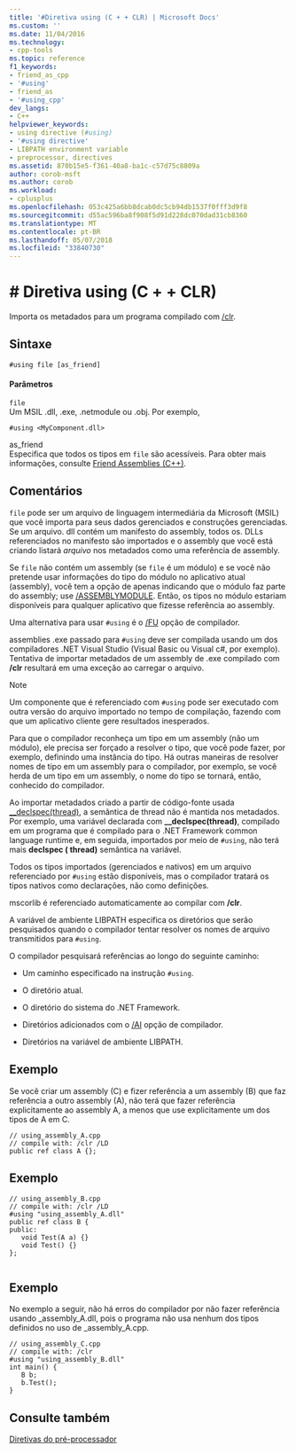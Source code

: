 ```yaml
---
title: '#Diretiva using (C + + CLR) | Microsoft Docs'
ms.custom: ''
ms.date: 11/04/2016
ms.technology:
- cpp-tools
ms.topic: reference
f1_keywords:
- friend_as_cpp
- '#using'
- friend_as
- '#using_cpp'
dev_langs:
- C++
helpviewer_keywords:
- using directive (#using)
- '#using directive'
- LIBPATH environment variable
- preprocessor, directives
ms.assetid: 870b15e5-f361-40a8-ba1c-c57d75c8809a
author: corob-msft
ms.author: corob
ms.workload:
- cplusplus
ms.openlocfilehash: 053c425a6bb8dcab0dc5cb94db1537f0fff3d9f8
ms.sourcegitcommit: d55ac596ba8f908f5d91d228dc070dad31cb8360
ms.translationtype: MT
ms.contentlocale: pt-BR
ms.lasthandoff: 05/07/2018
ms.locfileid: "33840730"
---
```

# <a name="using-directive-cclr"></a># Diretiva using (C + + CLR)
Importa os metadados para um programa compilado com [/clr](../build/reference/clr-common-language-runtime-compilation.md).  
  
## <a name="syntax"></a>Sintaxe  
  
```  
#using file [as_friend]  
```  
  
#### <a name="parameters"></a>Parâmetros  
 `file`  
 Um MSIL .dll, .exe, .netmodule ou .obj. Por exemplo,  
  
 `#using <MyComponent.dll>`  
  
 as_friend  
 Especifica que todos os tipos em `file` são acessíveis.  Para obter mais informações, consulte [Friend Assemblies (C++)](../dotnet/friend-assemblies-cpp.md).  
  
## <a name="remarks"></a>Comentários  
 `file` pode ser um arquivo de linguagem intermediária da Microsoft (MSIL) que você importa para seus dados gerenciados e construções gerenciadas. Se um arquivo. dll contém um manifesto do assembly, todos os. DLLs referenciados no manifesto são importados e o assembly que você está criando listará *arquivo* nos metadados como uma referência de assembly.  
  
 Se `file` não contém um assembly (se `file` é um módulo) e se você não pretende usar informações do tipo do módulo no aplicativo atual (assembly), você tem a opção de apenas indicando que o módulo faz parte do assembly; use [/ASSEMBLYMODULE](../build/reference/assemblymodule-add-a-msil-module-to-the-assembly.md). Então, os tipos no módulo estariam disponíveis para qualquer aplicativo que fizesse referência ao assembly.  
  
 Uma alternativa para usar `#using` é o [/FU](../build/reference/fu-name-forced-hash-using-file.md) opção de compilador.  
  
 assemblies .exe passado para `#using` deve ser compilada usando um dos compiladores .NET Visual Studio (Visual Basic ou Visual c#, por exemplo).  Tentativa de importar metadados de um assembly de .exe compilado com **/clr** resultará em uma exceção ao carregar o arquivo.  
  
> [!NOTE]
>  Um componente que é referenciado com `#using` pode ser executado com outra versão do arquivo importado no tempo de compilação, fazendo com que um aplicativo cliente gere resultados inesperados.  
  
 Para que o compilador reconheça um tipo em um assembly (não um módulo), ele precisa ser forçado a resolver o tipo, que você pode fazer, por exemplo, definindo uma instância do tipo. Há outras maneiras de resolver nomes de tipo em um assembly para o compilador, por exemplo, se você herda de um tipo em um assembly, o nome do tipo se tornará, então, conhecido do compilador.  
  
 Ao importar metadados criado a partir de código-fonte usada [__declspec(thread)](../cpp/thread.md), a semântica de thread não é mantida nos metadados. Por exemplo, uma variável declarada com **__declspec(thread)**, compilado em um programa que é compilado para o .NET Framework common language runtime e, em seguida, importados por meio de `#using`, não terá mais **declspec ( thread)** semântica na variável.  
  
 Todos os tipos importados (gerenciados e nativos) em um arquivo referenciado por `#using` estão disponíveis, mas o compilador tratará os tipos nativos como declarações, não como definições.  
  
 mscorlib é referenciado automaticamente ao compilar com **/clr**.  
  
 A variável de ambiente LIBPATH especifica os diretórios que serão pesquisados quando o compilador tentar resolver os nomes de arquivo transmitidos para `#using`.  
  
 O compilador pesquisará referências ao longo do seguinte caminho:  
  
-   Um caminho especificado na instrução `#using`.  
  
-   O diretório atual.  
  
-   O diretório do sistema do .NET Framework.  
  
-   Diretórios adicionados com o [/AI](../build/reference/ai-specify-metadata-directories.md) opção de compilador.  
  
-   Diretórios na variável de ambiente LIBPATH.  
  
## <a name="example"></a>Exemplo  
 Se você criar um assembly (C) e fizer referência a um assembly (B) que faz referência a outro assembly (A), não terá que fazer referência explicitamente ao assembly A, a menos que use explicitamente um dos tipos de A em C.  
  
```  
// using_assembly_A.cpp  
// compile with: /clr /LD  
public ref class A {};  
```  
  
## <a name="example"></a>Exemplo  
  
```  
// using_assembly_B.cpp  
// compile with: /clr /LD  
#using "using_assembly_A.dll"  
public ref class B {  
public:  
   void Test(A a) {}  
   void Test() {}  
};  
  
```  
  
## <a name="example"></a>Exemplo  
 No exemplo a seguir, não há erros do compilador por não fazer referência usando _assembly_A.dll, pois o programa não usa nenhum dos tipos definidos no uso de _assembly_A.cpp.  
  
```  
// using_assembly_C.cpp  
// compile with: /clr  
#using "using_assembly_B.dll"  
int main() {  
   B b;  
   b.Test();  
}  
```  
  
## <a name="see-also"></a>Consulte também  
 [Diretivas do pré-processador](../preprocessor/preprocessor-directives.md)